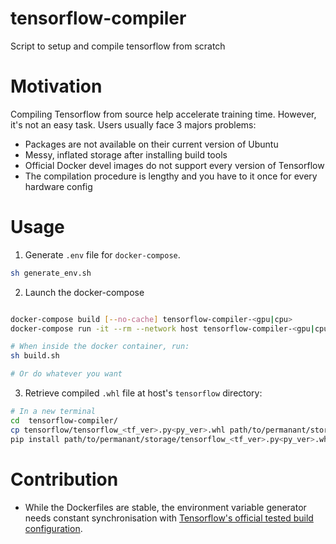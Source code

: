 # tensorflow-compiler
Script to setup and compile tensorflow from scratch

# Motivation
Compiling Tensorflow from source help accelerate training time. However, it's not an easy task. 
Users usually face 3 majors problems:
- Packages are not available on their current version of Ubuntu
- Messy, inflated storage after installing build tools
- Official Docker devel images do not support every version of Tensorflow
- The compilation procedure is lengthy and you have to it once for every hardware config 

# Usage

1. Generate `.env` file for `docker-compose`.
```bash
sh generate_env.sh
```

2. Launch the docker-compose
```bash

docker-compose build [--no-cache] tensorflow-compiler-<gpu|cpu>
docker-compose run -it --rm --network host tensorflow-compiler-<gpu|cpu> 

# When inside the docker container, run:
sh build.sh

# Or do whatever you want 
```

3. Retrieve compiled `.whl` file at host's `tensorflow` directory:
```bash
# In a new terminal
cd  tensorflow-compiler/
cp tensorflow/tensorflow_<tf_ver>.py<py_ver>.whl path/to/permanant/storage/
pip install path/to/permanant/storage/tensorflow_<tf_ver>.py<py_ver>.whl

```

# Contribution
- While the Dockerfiles are stable, the environment variable generator needs constant synchronisation with [Tensorflow's official tested build configuration](https://www.tensorflow.org/install/source?hl=lt#tested_build_configurations). 